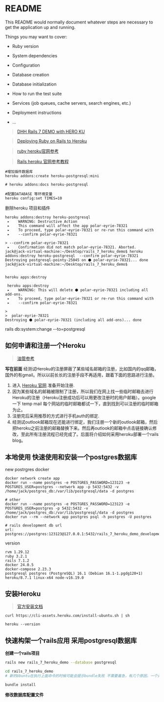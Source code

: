 # README

This README would normally document whatever steps are necessary to get the
application up and running.

Things you may want to cover:

* Ruby version

* System dependencies

* Configuration

* Database creation

* Database initialization

* How to run the test suite

* Services (job queues, cache servers, search engines, etc.)

* Deployment instructions

* ...

> [DHH Rails 7 DEMO with HERO KU](https://www.youtube.com/watch?v=mpWFrUwAN88)

> [Deploying Ruby on Rails to Heroku](https://www.youtube.com/watch?v=ONsUBM10ypg)

> [ruby heroku官网参考](https://devcenter.heroku.com/articles/getting-started-with-ruby#use-a-database)

> [Rails heroku 官网参考教程](https://devcenter.heroku.com/articles/getting-started-with-rails7#local-setup)

```
#增加插件数据库
heroku addons:create heroku-postgresql:mini

# heroku addons:docs heroku-postgresql

#配置DATABASE 等环境变量
heroku config:set TIMES=10
```


删除heroku 项目和插件
```
heroku addons:destroy heroku-postgresql
 ▸    WARNING: Destructive Action
 ▸    This command will affect the app polar-eyrie-78321
 ▸    To proceed, type polar-eyrie-78321 or re-run this command with
 ▸    --confirm polar-eyrie-78321

> --confirm polar-eyrie-78321
 ▸    Confirmation did not match polar-eyrie-78321. Aborted.
jack@jack-virtual-machine:~/Desktop/rails_7_heroku_demo$ heroku addons:destroy heroku-postgresql  --confirm polar-eyrie-78321
Destroying postgresql-pointy-25045 on ⬢ polar-eyrie-78321... done
jack@jack-virtual-machine:~/Desktop/rails_7_heroku_demo$


heroku apps:destroy

 heroku apps:destroy
 ▸    WARNING: This will delete ⬢ polar-eyrie-78321 including all add-ons.
 ▸    To proceed, type polar-eyrie-78321 or re-run this command with
 ▸    --confirm polar-eyrie-78321

>
>  polar-eyrie-78321
Destroying ⬢ polar-eyrie-78321 (including all add-ons)... done

```


rails db:system:change --to=postgresql

## 如何申请和注册一个Heroku
>[油管参考]()

**写在前面**
经测试Heroku的注册屏蔽了某些域名邮箱的注册，比如国内的qq邮箱，国外的有gmail。所以以前长长的注册手段不再适用，跟着下面的思路进行注册。


1. 进入 [Heroku 官网](https://www.heroku.com) 准备开始注册.
2. 因为某些域名的邮箱被限制了注册，所以我们在网上找一些临时邮箱去进行Heroku的注册（Heroku注册成功后可以用更改注册时的用户邮箱）。google 一下 temp mail 每个网站的临时邮箱都试一下，直到找到可以注册的临时邮箱为止。
3. 注册完后采用推荐的方式进行手机auth的绑定.
4. 经测试outlook邮箱现在还能进行绑定，我们注册一个新的outlook邮箱，然后把heroku之前注册的邮箱替换下来。然后再outlook的邮箱中点击链接确认修改，至此所有注册流程已经完成了。后面将介绍如何采用heroku部署一个rails blog。


## 本地使用 快速使用和安装一个postgres数据库
new postrgres docker
```
docker network create app
docker run --name postgres -e POSTGRES_PASSWORD=123123 -e POSTGRES_USER=postgres --network app -p 5432:5432 -v /home/jack/postgres_db:/var/lib/postgresql/data -d postgres

# other
docker run --name postgres -e POSTGRES_PASSWORD=123123 -e POSTGRES_USER=postgres -p 5432:5432 -v /home/jack/postgres_db:/var/lib/postgresql/data -d postgres
docker run --rm --network app postgres psql -h postgres -U postgres

# rails development db url
url: postgres://postgres:123123@127.0.0.1:5432/rails_7_heroku_demo_development
```

version
```
rvm 1.29.12
ruby 3.2.1
rails 7.1.2
docker 24.0.5
docker-compose 2.23.3
postgresql postgres (PostgreSQL) 16.1 (Debian 16.1-1.pgdg120+1)
heroku/8.7.1 linux-x64 node-v16.19.0
```

## 安装Heroku
>[官方安装文档](https://devcenter.heroku.com/articles/heroku-cli#install-the-heroku-cli)
```
curl https://cli-assets.heroku.com/install-ubuntu.sh | sh

heroku --version
```


## 快速构架一个rails应用 采用postgresql数据库
**创建一个rails项目**
```bash
rails new rails_7_heroku_demo --database postgresql

cd rails_7_heroku_demo
# 新的Ubuntu在执行上面命令的时候可能会提示bundle失败 不需要着急，有几个原因，一个是postgres的以来没有安装，仔细看bundle的日志 里面有提示，找到对应的命令执行一下就好，执行完后再进行bundle

bundle install
```

**修改数据库配置文件**












